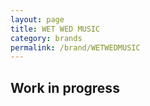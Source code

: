 ```yaml
---
layout: page
title: WET WED MUSIC
category: brands
permalink: /brand/WETWEDMUSIC
---
```

## Work in progress
